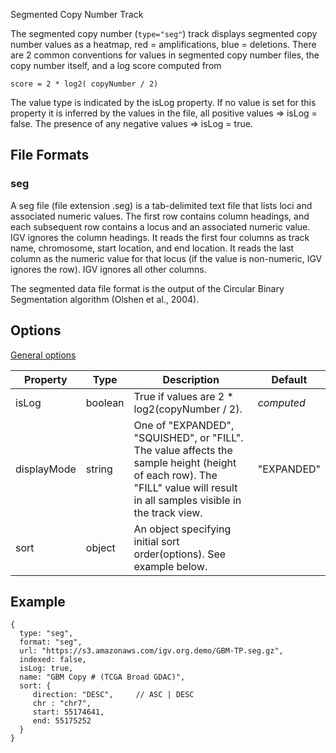 <p class="page-title">Segmented Copy Number Track</p>

The segmented copy number (`type="seg"`) track displays segmented copy number values as a heatmap, 
red = amplifications, blue = deletions. There are 2 common conventions for values in segmented copy number
files,  the copy number itself, and a log score computed from

    score = 2 * log2( copyNumber / 2)

The value type is indicated by the isLog property.  If no value is set  for this property it is inferred by the values 
in the file, all positive values => isLog = false.  The presence of any negative values => isLog = true.

## File Formats

### seg

A seg file (file extension .seg) is a tab-delimited text file that lists loci and associated numeric values. 
The first row contains column headings, and each subsequent row contains a locus and an associated numeric value. 
IGV ignores the column headings. It reads the first four columns as track name, chromosome, start location, and end location. 
It reads the last column as the numeric value for that locus (if the value is non-numeric, IGV ignores the row). 
IGV ignores all other columns.

The segmented data file format is the output of the Circular Binary Segmentation algorithm (Olshen et al., 2004).


## Options

[General options](Tracks.md#options-for-all-track-types)

| Property    | Type    | Description                                                                                                                                                                  | Default    |
|-------------|---------|------------------------------------------------------------------------------------------------------------------------------------------------------------------------------|------------|
| isLog       | boolean | True if values are  2 * log2(copyNumber / 2).                                                                                                                                | _computed_ |
| displayMode | string  | One of "EXPANDED", "SQUISHED", or "FILL".  The value affects the sample height (height of each row).  The "FILL" value will result in all samples visible in the track view. | "EXPANDED" |
| sort        | object  | An object specifying initial sort order(options).  See example below.                                                                                                        |            |



## Example

```
{
  type: "seg",
  format: "seg",
  url: "https://s3.amazonaws.com/igv.org.demo/GBM-TP.seg.gz",
  indexed: false,
  isLog: true,
  name: "GBM Copy # (TCGA Broad GDAC)",
  sort: {
     direction: "DESC",     // ASC | DESC
     chr : "chr7",
     start: 55174641,
     end: 55175252
  }
}

```
